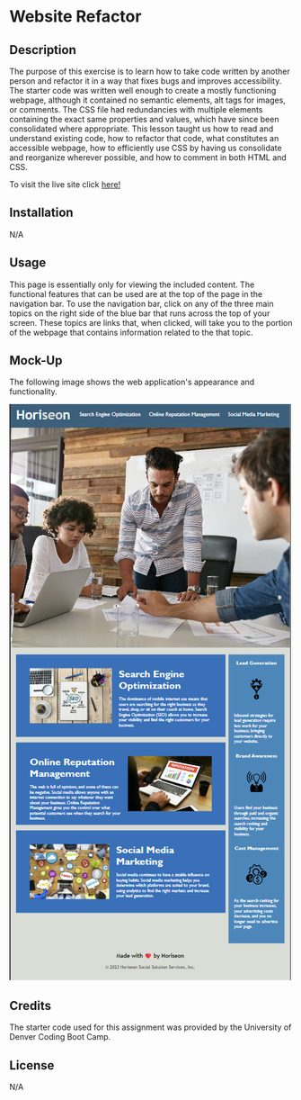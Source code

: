 # Website Refactor

## Description

The purpose of this exercise is to learn how to take code written by another person and refactor it in a way that fixes bugs and improves accessibility. The starter code was written well enough to create a mostly functioning webpage, although it contained no semantic elements, alt tags for images, or comments. The CSS file had redundancies with multiple elements containing the exact same properties and values, which have since been consolidated where appropriate. This lesson taught us how to read and understand existing code, how to refactor that code, what constitutes an accessible webpage, how to efficiently use CSS by having us consolidate and reorganize wherever possible, and how to comment in both HTML and CSS.

To visit the live site click [here!](https://prich57.github.io/website-refactor/)

## Installation

N/A

## Usage

This page is essentially only for viewing the included content. The functional features that can be used are at the top of the page in the navigation bar. To use the navigation bar, click on any of the three main topics on the right side of the blue bar that runs across the top of your screen. These topics are links that, when clicked, will take you to the portion of the webpage that contains information related to the that topic.

## Mock-Up

The following image shows the web application's appearance and functionality.

![Screenshot of web application](./assets/images/image-1.png)

## Credits

The starter code used for this assignment was provided by the University of Denver Coding Boot Camp.

## License

N/A
